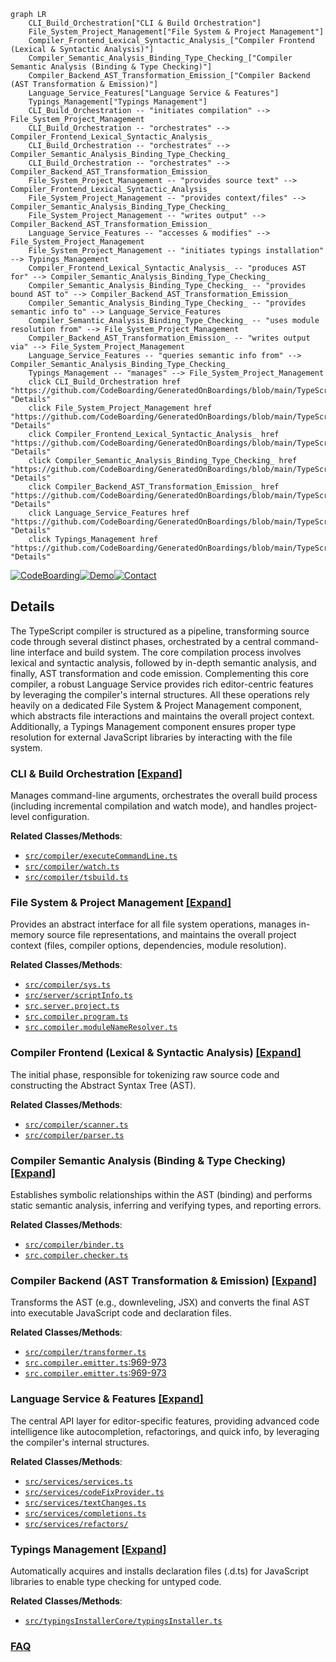 ```mermaid
graph LR
    CLI_Build_Orchestration["CLI & Build Orchestration"]
    File_System_Project_Management["File System & Project Management"]
    Compiler_Frontend_Lexical_Syntactic_Analysis_["Compiler Frontend (Lexical & Syntactic Analysis)"]
    Compiler_Semantic_Analysis_Binding_Type_Checking_["Compiler Semantic Analysis (Binding & Type Checking)"]
    Compiler_Backend_AST_Transformation_Emission_["Compiler Backend (AST Transformation & Emission)"]
    Language_Service_Features["Language Service & Features"]
    Typings_Management["Typings Management"]
    CLI_Build_Orchestration -- "initiates compilation" --> File_System_Project_Management
    CLI_Build_Orchestration -- "orchestrates" --> Compiler_Frontend_Lexical_Syntactic_Analysis_
    CLI_Build_Orchestration -- "orchestrates" --> Compiler_Semantic_Analysis_Binding_Type_Checking_
    CLI_Build_Orchestration -- "orchestrates" --> Compiler_Backend_AST_Transformation_Emission_
    File_System_Project_Management -- "provides source text" --> Compiler_Frontend_Lexical_Syntactic_Analysis_
    File_System_Project_Management -- "provides context/files" --> Compiler_Semantic_Analysis_Binding_Type_Checking_
    File_System_Project_Management -- "writes output" --> Compiler_Backend_AST_Transformation_Emission_
    Language_Service_Features -- "accesses & modifies" --> File_System_Project_Management
    File_System_Project_Management -- "initiates typings installation" --> Typings_Management
    Compiler_Frontend_Lexical_Syntactic_Analysis_ -- "produces AST for" --> Compiler_Semantic_Analysis_Binding_Type_Checking_
    Compiler_Semantic_Analysis_Binding_Type_Checking_ -- "provides bound AST to" --> Compiler_Backend_AST_Transformation_Emission_
    Compiler_Semantic_Analysis_Binding_Type_Checking_ -- "provides semantic info to" --> Language_Service_Features
    Compiler_Semantic_Analysis_Binding_Type_Checking_ -- "uses module resolution from" --> File_System_Project_Management
    Compiler_Backend_AST_Transformation_Emission_ -- "writes output via" --> File_System_Project_Management
    Language_Service_Features -- "queries semantic info from" --> Compiler_Semantic_Analysis_Binding_Type_Checking_
    Typings_Management -- "manages" --> File_System_Project_Management
    click CLI_Build_Orchestration href "https://github.com/CodeBoarding/GeneratedOnBoardings/blob/main/TypeScript/CLI_Build_Orchestration.md" "Details"
    click File_System_Project_Management href "https://github.com/CodeBoarding/GeneratedOnBoardings/blob/main/TypeScript/File_System_Project_Management.md" "Details"
    click Compiler_Frontend_Lexical_Syntactic_Analysis_ href "https://github.com/CodeBoarding/GeneratedOnBoardings/blob/main/TypeScript/Compiler_Frontend_Lexical_Syntactic_Analysis_.md" "Details"
    click Compiler_Semantic_Analysis_Binding_Type_Checking_ href "https://github.com/CodeBoarding/GeneratedOnBoardings/blob/main/TypeScript/Compiler_Semantic_Analysis_Binding_Type_Checking_.md" "Details"
    click Compiler_Backend_AST_Transformation_Emission_ href "https://github.com/CodeBoarding/GeneratedOnBoardings/blob/main/TypeScript/Compiler_Backend_AST_Transformation_Emission_.md" "Details"
    click Language_Service_Features href "https://github.com/CodeBoarding/GeneratedOnBoardings/blob/main/TypeScript/Language_Service_Features.md" "Details"
    click Typings_Management href "https://github.com/CodeBoarding/GeneratedOnBoardings/blob/main/TypeScript/Typings_Management.md" "Details"
```

[![CodeBoarding](https://img.shields.io/badge/Generated%20by-CodeBoarding-9cf?style=flat-square)](https://github.com/CodeBoarding/CodeBoarding)[![Demo](https://img.shields.io/badge/Try%20our-Demo-blue?style=flat-square)](https://www.codeboarding.org/demo)[![Contact](https://img.shields.io/badge/Contact%20us%20-%20contact@codeboarding.org-lightgrey?style=flat-square)](mailto:contact@codeboarding.org)

## Details

The TypeScript compiler is structured as a pipeline, transforming source code through several distinct phases, orchestrated by a central command-line interface and build system. The core compilation process involves lexical and syntactic analysis, followed by in-depth semantic analysis, and finally, AST transformation and code emission. Complementing this core compiler, a robust Language Service provides rich editor-centric features by leveraging the compiler's internal structures. All these operations rely heavily on a dedicated File System & Project Management component, which abstracts file interactions and maintains the overall project context. Additionally, a Typings Management component ensures proper type resolution for external JavaScript libraries by interacting with the file system.

### CLI & Build Orchestration [[Expand]](./CLI_Build_Orchestration.md)
Manages command-line arguments, orchestrates the overall build process (including incremental compilation and watch mode), and handles project-level configuration.


**Related Classes/Methods**:

- <a href="https://github.com/microsoft/TypeScript/blob/main/src/compiler/executeCommandLine.ts" target="_blank" rel="noopener noreferrer">`src/compiler/executeCommandLine.ts`</a>
- <a href="https://github.com/microsoft/TypeScript/blob/main/src/compiler/watch.ts" target="_blank" rel="noopener noreferrer">`src/compiler/watch.ts`</a>
- <a href="https://github.com/microsoft/TypeScript/blob/main/src/compiler/tsbuild.ts" target="_blank" rel="noopener noreferrer">`src/compiler/tsbuild.ts`</a>


### File System & Project Management [[Expand]](./File_System_Project_Management.md)
Provides an abstract interface for all file system operations, manages in-memory source file representations, and maintains the overall project context (files, compiler options, dependencies, module resolution).


**Related Classes/Methods**:

- <a href="https://github.com/microsoft/TypeScript/blob/main/src/compiler/sys.ts" target="_blank" rel="noopener noreferrer">`src/compiler/sys.ts`</a>
- <a href="https://github.com/microsoft/TypeScript/blob/main/src/server/scriptInfo.ts" target="_blank" rel="noopener noreferrer">`src/server/scriptInfo.ts`</a>
- <a href="https://github.com/microsoft/TypeScript/blob/main/src/server/project.ts" target="_blank" rel="noopener noreferrer">`src.server.project.ts`</a>
- <a href="https://github.com/microsoft/TypeScript/blob/main/src/compiler/program.ts" target="_blank" rel="noopener noreferrer">`src.compiler.program.ts`</a>
- <a href="https://github.com/microsoft/TypeScript/blob/main/src/compiler/moduleNameResolver.ts" target="_blank" rel="noopener noreferrer">`src.compiler.moduleNameResolver.ts`</a>


### Compiler Frontend (Lexical & Syntactic Analysis) [[Expand]](./Compiler_Frontend_Lexical_Syntactic_Analysis_.md)
The initial phase, responsible for tokenizing raw source code and constructing the Abstract Syntax Tree (AST).


**Related Classes/Methods**:

- <a href="https://github.com/microsoft/TypeScript/blob/main/src/compiler/scanner.ts" target="_blank" rel="noopener noreferrer">`src/compiler/scanner.ts`</a>
- <a href="https://github.com/microsoft/TypeScript/blob/main/src/compiler/parser.ts" target="_blank" rel="noopener noreferrer">`src/compiler/parser.ts`</a>


### Compiler Semantic Analysis (Binding & Type Checking) [[Expand]](./Compiler_Semantic_Analysis_Binding_Type_Checking_.md)
Establishes symbolic relationships within the AST (binding) and performs static semantic analysis, inferring and verifying types, and reporting errors.


**Related Classes/Methods**:

- <a href="https://github.com/microsoft/TypeScript/blob/main/src/compiler/binder.ts" target="_blank" rel="noopener noreferrer">`src/compiler/binder.ts`</a>
- <a href="https://github.com/microsoft/TypeScript/blob/main/src/compiler/checker.ts" target="_blank" rel="noopener noreferrer">`src.compiler.checker.ts`</a>


### Compiler Backend (AST Transformation & Emission) [[Expand]](./Compiler_Backend_AST_Transformation_Emission_.md)
Transforms the AST (e.g., downleveling, JSX) and converts the final AST into executable JavaScript code and declaration files.


**Related Classes/Methods**:

- <a href="https://github.com/microsoft/TypeScript/blob/main/src/compiler/transformer.ts" target="_blank" rel="noopener noreferrer">`src/compiler/transformer.ts`</a>
- <a href="https://github.com/microsoft/TypeScript/blob/main/src/compiler/emitter.ts#L969-L973" target="_blank" rel="noopener noreferrer">`src.compiler.emitter.ts`:969-973</a>
- <a href="https://github.com/microsoft/TypeScript/blob/main/src/compiler/emitter.ts#L969-L973" target="_blank" rel="noopener noreferrer">`src.compiler.emitter.ts`:969-973</a>


### Language Service & Features [[Expand]](./Language_Service_Features.md)
The central API layer for editor-specific features, providing advanced code intelligence like autocompletion, refactorings, and quick info, by leveraging the compiler's internal structures.


**Related Classes/Methods**:

- <a href="https://github.com/microsoft/TypeScript/blob/main/src/services/services.ts" target="_blank" rel="noopener noreferrer">`src/services/services.ts`</a>
- <a href="https://github.com/microsoft/TypeScript/blob/main/src/services/codeFixProvider.ts" target="_blank" rel="noopener noreferrer">`src/services/codeFixProvider.ts`</a>
- <a href="https://github.com/microsoft/TypeScript/blob/main/src/services/textChanges.ts" target="_blank" rel="noopener noreferrer">`src/services/textChanges.ts`</a>
- <a href="https://github.com/microsoft/TypeScript/blob/main/src/services/completions.ts" target="_blank" rel="noopener noreferrer">`src/services/completions.ts`</a>
- <a href="https://github.com/microsoft/TypeScript/blob/main/src/services/refactors/" target="_blank" rel="noopener noreferrer">`src/services/refactors/`</a>


### Typings Management [[Expand]](./Typings_Management.md)
Automatically acquires and installs declaration files (.d.ts) for JavaScript libraries to enable type checking for untyped code.


**Related Classes/Methods**:

- <a href="https://github.com/microsoft/TypeScript/blob/main/src/typingsInstallerCore/typingsInstaller.ts" target="_blank" rel="noopener noreferrer">`src/typingsInstallerCore/typingsInstaller.ts`</a>




### [FAQ](https://github.com/CodeBoarding/GeneratedOnBoardings/tree/main?tab=readme-ov-file#faq)